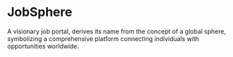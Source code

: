 # JobSphere
A visionary job portal, derives its name from the concept of a global sphere, symbolizing a comprehensive platform connecting individuals with opportunities worldwide.